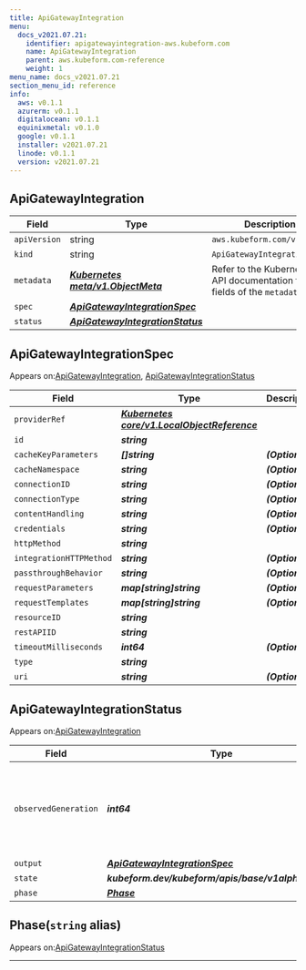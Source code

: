 ```yaml
---
title: ApiGatewayIntegration
menu:
  docs_v2021.07.21:
    identifier: apigatewayintegration-aws.kubeform.com
    name: ApiGatewayIntegration
    parent: aws.kubeform.com-reference
    weight: 1
menu_name: docs_v2021.07.21
section_menu_id: reference
info:
  aws: v0.1.1
  azurerm: v0.1.1
  digitalocean: v0.1.1
  equinixmetal: v0.1.0
  google: v0.1.1
  installer: v2021.07.21
  linode: v0.1.1
  version: v2021.07.21
---
```


## ApiGatewayIntegration
| Field | Type | Description |
| ------ | ----- | ----------- |
| `apiVersion` | string | `aws.kubeform.com/v1alpha1` |
|    `kind` | string | `ApiGatewayIntegration` |
| `metadata` | ***[Kubernetes meta/v1.ObjectMeta](https://v1-18.docs.kubernetes.io/docs/reference/generated/kubernetes-api/v1.18/#objectmeta-v1-meta)***|Refer to the Kubernetes API documentation for the fields of the `metadata` field.|
| `spec` | ***[ApiGatewayIntegrationSpec](#apigatewayintegrationspec)***||
| `status` | ***[ApiGatewayIntegrationStatus](#apigatewayintegrationstatus)***||
## ApiGatewayIntegrationSpec

Appears on:[ApiGatewayIntegration](#apigatewayintegration), [ApiGatewayIntegrationStatus](#apigatewayintegrationstatus)

| Field | Type | Description |
| ------ | ----- | ----------- |
| `providerRef` | ***[Kubernetes core/v1.LocalObjectReference](https://v1-18.docs.kubernetes.io/docs/reference/generated/kubernetes-api/v1.18/#localobjectreference-v1-core)***||
| `id` | ***string***||
| `cacheKeyParameters` | ***[]string***| ***(Optional)*** |
| `cacheNamespace` | ***string***| ***(Optional)*** |
| `connectionID` | ***string***| ***(Optional)*** |
| `connectionType` | ***string***| ***(Optional)*** |
| `contentHandling` | ***string***| ***(Optional)*** |
| `credentials` | ***string***| ***(Optional)*** |
| `httpMethod` | ***string***||
| `integrationHTTPMethod` | ***string***| ***(Optional)*** |
| `passthroughBehavior` | ***string***| ***(Optional)*** |
| `requestParameters` | ***map[string]string***| ***(Optional)*** |
| `requestTemplates` | ***map[string]string***| ***(Optional)*** |
| `resourceID` | ***string***||
| `restAPIID` | ***string***||
| `timeoutMilliseconds` | ***int64***| ***(Optional)*** |
| `type` | ***string***||
| `uri` | ***string***| ***(Optional)*** |
## ApiGatewayIntegrationStatus

Appears on:[ApiGatewayIntegration](#apigatewayintegration)

| Field | Type | Description |
| ------ | ----- | ----------- |
| `observedGeneration` | ***int64***| ***(Optional)*** Resource generation, which is updated on mutation by the API Server.|
| `output` | ***[ApiGatewayIntegrationSpec](#apigatewayintegrationspec)***| ***(Optional)*** |
| `state` | ***kubeform.dev/kubeform/apis/base/v1alpha1.State***| ***(Optional)*** |
| `phase` | ***[Phase](#phase)***| ***(Optional)*** |
## Phase(`string` alias)

Appears on:[ApiGatewayIntegrationStatus](#apigatewayintegrationstatus)

---
